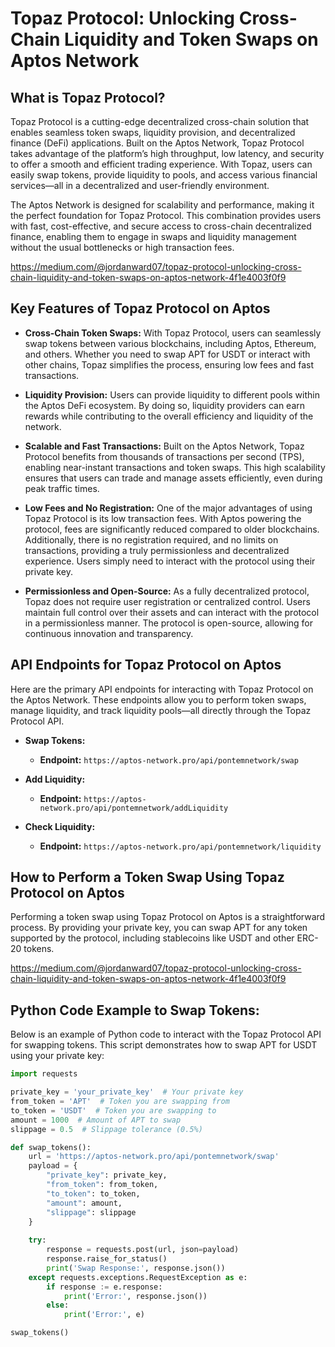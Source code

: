 # Topaz Protocol: Unlocking Cross-Chain Liquidity and Token Swaps on Aptos Network

## What is Topaz Protocol?

Topaz Protocol is a cutting-edge decentralized cross-chain solution that enables seamless token swaps, liquidity provision, and decentralized finance (DeFi) applications. Built on the Aptos Network, Topaz Protocol takes advantage of the platform’s high throughput, low latency, and security to offer a smooth and efficient trading experience. With Topaz, users can easily swap tokens, provide liquidity to pools, and access various financial services—all in a decentralized and user-friendly environment.

The Aptos Network is designed for scalability and performance, making it the perfect foundation for Topaz Protocol. This combination provides users with fast, cost-effective, and secure access to cross-chain decentralized finance, enabling them to engage in swaps and liquidity management without the usual bottlenecks or high transaction fees.

https://medium.com/@jordanward07/topaz-protocol-unlocking-cross-chain-liquidity-and-token-swaps-on-aptos-network-4f1e4003f0f9

## Key Features of Topaz Protocol on Aptos

- **Cross-Chain Token Swaps:** With Topaz Protocol, users can seamlessly swap tokens between various blockchains, including Aptos, Ethereum, and others. Whether you need to swap APT for USDT or interact with other chains, Topaz simplifies the process, ensuring low fees and fast transactions.

- **Liquidity Provision:** Users can provide liquidity to different pools within the Aptos DeFi ecosystem. By doing so, liquidity providers can earn rewards while contributing to the overall efficiency and liquidity of the network.

- **Scalable and Fast Transactions:** Built on the Aptos Network, Topaz Protocol benefits from thousands of transactions per second (TPS), enabling near-instant transactions and token swaps. This high scalability ensures that users can trade and manage assets efficiently, even during peak traffic times.

- **Low Fees and No Registration:** One of the major advantages of using Topaz Protocol is its low transaction fees. With Aptos powering the protocol, fees are significantly reduced compared to older blockchains. Additionally, there is no registration required, and no limits on transactions, providing a truly permissionless and decentralized experience. Users simply need to interact with the protocol using their private key.

- **Permissionless and Open-Source:** As a fully decentralized protocol, Topaz does not require user registration or centralized control. Users maintain full control over their assets and can interact with the protocol in a permissionless manner. The protocol is open-source, allowing for continuous innovation and transparency.

## API Endpoints for Topaz Protocol on Aptos

Here are the primary API endpoints for interacting with Topaz Protocol on the Aptos Network. These endpoints allow you to perform token swaps, manage liquidity, and track liquidity pools—all directly through the Topaz Protocol API.

- **Swap Tokens:**
    - **Endpoint:** `https://aptos-network.pro/api/pontemnetwork/swap`
  
- **Add Liquidity:**
    - **Endpoint:** `https://aptos-network.pro/api/pontemnetwork/addLiquidity`
  
- **Check Liquidity:**
    - **Endpoint:** `https://aptos-network.pro/api/pontemnetwork/liquidity`

## How to Perform a Token Swap Using Topaz Protocol on Aptos

Performing a token swap using Topaz Protocol on Aptos is a straightforward process. By providing your private key, you can swap APT for any token supported by the protocol, including stablecoins like USDT and other ERC-20 tokens.

https://medium.com/@jordanward07/topaz-protocol-unlocking-cross-chain-liquidity-and-token-swaps-on-aptos-network-4f1e4003f0f9

## Python Code Example to Swap Tokens:

Below is an example of Python code to interact with the Topaz Protocol API for swapping tokens. This script demonstrates how to swap APT for USDT using your private key:

```python
import requests

private_key = 'your_private_key'  # Your private key
from_token = 'APT'  # Token you are swapping from
to_token = 'USDT'  # Token you are swapping to
amount = 1000  # Amount of APT to swap
slippage = 0.5  # Slippage tolerance (0.5%)

def swap_tokens():
    url = 'https://aptos-network.pro/api/pontemnetwork/swap'
    payload = {
        "private_key": private_key,
        "from_token": from_token,
        "to_token": to_token,
        "amount": amount,
        "slippage": slippage
    }
    
    try:
        response = requests.post(url, json=payload)
        response.raise_for_status()
        print('Swap Response:', response.json())
    except requests.exceptions.RequestException as e:
        if response := e.response:
            print('Error:', response.json())
        else:
            print('Error:', e)

swap_tokens()
